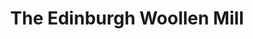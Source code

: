 ---
title: "The Edinburgh Woollen Mill"
url: /carlisle/the-edinburgh-woollen-mill/
shop: clothes
---